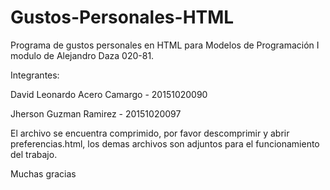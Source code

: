 # Gustos-Personales-HTML
Programa de gustos personales en HTML para Modelos de Programación I modulo de Alejandro Daza 020-81.

Integrantes:

David Leonardo Acero Camargo - 20151020090 

Jherson Guzman Ramirez - 20151020097 

El archivo se encuentra comprimido, por favor descomprimir y abrir preferencias.html, los demas archivos son adjuntos para el funcionamiento del trabajo.

Muchas gracias
